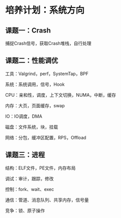 
# 培养计划：系统方向



## 课题一：Crash

捕捉Crash信号，获取Crash堆栈，自行处理



## 课题二：性能调优

工具：Valgrind，perf，SystemTap，BPF

系统：系统调用，信号，Hook

CPU：亲和性，调度，上下文切换，NUMA，中断，缓存

内存：大页，页面缓存，swap

IO：IO调度，DMA

磁盘：文件系统，块，挂载

网络：分包，缓冲区配置，RPS，Offload



## 课题三：进程

结构：ELF文件，PE文件，内存布局

调试：审计，跟踪，修改

控制：fork、wait、exec

通信：管道、消息队列、共享内存，信号量

竞争：锁、原子操作







